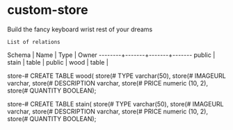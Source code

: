 # custom-store
Build the fancy keyboard wrist rest of your dreams


    List of relations
 Schema | Name  | Type  | Owner
--------+-------+-------+-------
 public | stain | table | 
 public | wood  | table | 




store-# CREATE TABLE wood(
store(# TYPE varchar(50),
store(# IMAGEURL varchar,
store(# DESCRIPTION varchar,
store(# PRICE numeric (10, 2),
store(# QUANTITY BOOLEAN);


store-# CREATE TABLE stain(
store(# TYPE varchar(50),
store(# IMAGEURL varchar,
store(# DESCRIPTION varchar,
store(# PRICE numeric (10, 2),
store(# QUANTITY BOOLEAN);
